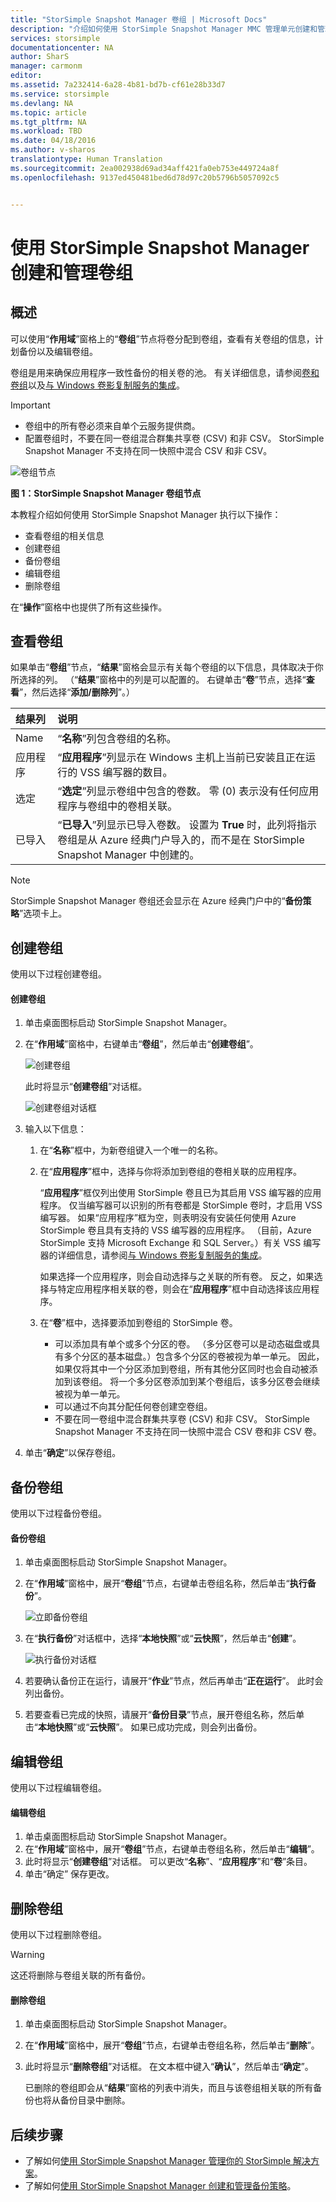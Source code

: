 ```yaml
---
title: "StorSimple Snapshot Manager 卷组 | Microsoft Docs"
description: "介绍如何使用 StorSimple Snapshot Manager MMC 管理单元创建和管理卷组。"
services: storsimple
documentationcenter: NA
author: SharS
manager: carmonm
editor: 
ms.assetid: 7a232414-6a28-4b81-bd7b-cf61e28b33d7
ms.service: storsimple
ms.devlang: NA
ms.topic: article
ms.tgt_pltfrm: NA
ms.workload: TBD
ms.date: 04/18/2016
ms.author: v-sharos
translationtype: Human Translation
ms.sourcegitcommit: 2ea002938d69ad34aff421fa0eb753e449724a8f
ms.openlocfilehash: 9137ed450481bed6d78d97c20b5796b5057092c5


---
```

# <a name="use-storsimple-snapshot-manager-to-create-and-manage-volume-groups"></a>使用 StorSimple Snapshot Manager 创建和管理卷组
## <a name="overview"></a>概述
可以使用“**作用域**”窗格上的“**卷组**”节点将卷分配到卷组，查看有关卷组的信息，计划备份以及编辑卷组。 

卷组是用来确保应用程序一致性备份的相关卷的池。 有关详细信息，请参阅[卷和卷组](storsimple-what-is-snapshot-manager.md#volumes-and-volume-groups)以及[与 Windows 卷影复制服务的集成](storsimple-what-is-snapshot-manager.md#integration-with-windows-volume-shadow-copy-service)。

> [!IMPORTANT]
> * 卷组中的所有卷必须来自单个云服务提供商。
> * 配置卷组时，不要在同一卷组混合群集共享卷 (CSV) 和非 CSV。 StorSimple Snapshot Manager 不支持在同一快照中混合 CSV 和非 CSV。
> 
> 

![卷组节点](./media/storsimple-snapshot-manager-manage-volume-groups/HCS_SSM_Volume_groups.png)

**图 1：StorSimple Snapshot Manager 卷组节点** 

本教程介绍如何使用 StorSimple Snapshot Manager 执行以下操作：

* 查看卷组的相关信息 
* 创建卷组
* 备份卷组
* 编辑卷组
* 删除卷组

在“**操作**”窗格中也提供了所有这些操作。

## <a name="view-volume-groups"></a>查看卷组
如果单击“**卷组**”节点，“**结果**”窗格会显示有关每个卷组的以下信息，具体取决于你所选择的列。 （“**结果**”窗格中的列是可以配置的。 右键单击“**卷**”节点，选择“**查看**”，然后选择“**添加/删除列**”。）

| 结果列 | 说明 |
|:--- |:--- |
| Name |“**名称**”列包含卷组的名称。 |
| 应用程序 |“**应用程序**”列显示在 Windows 主机上当前已安装且正在运行的 VSS 编写器的数目。 |
| 选定 |“**选定**”列显示卷组中包含的卷数。 零 (0) 表示没有任何应用程序与卷组中的卷相关联。 |
| 已导入 |“**已导入**”列显示已导入卷数。 设置为 **True** 时，此列将指示卷组是从 Azure 经典门户导入的，而不是在 StorSimple Snapshot Manager 中创建的。 |

> [!NOTE]
> StorSimple Snapshot Manager 卷组还会显示在 Azure 经典门户中的“**备份策略**”选项卡上。
> 
> 

## <a name="create-a-volume-group"></a>创建卷组
使用以下过程创建卷组。

#### <a name="to-create-a-volume-group"></a>创建卷组
1. 单击桌面图标启动 StorSimple Snapshot Manager。 
2. 在“**作用域**”窗格中，右键单击“**卷组**”，然后单击“**创建卷组**”。 
   
    ![创建卷组](./media/storsimple-snapshot-manager-manage-volume-groups/HCS_SSM_Create_volume_group.png)
   
    此时将显示“**创建卷组**”对话框。 
   
    ![创建卷组对话框](./media/storsimple-snapshot-manager-manage-volume-groups/HCS_SSM_CreateVolumeGroup_dialog.png) 
3. 输入以下信息： 
   
   1. 在“**名称**”框中，为新卷组键入一个唯一的名称。 
   2. 在“**应用程序**”框中，选择与你将添加到卷组的卷相关联的应用程序。 
      
       “**应用程序**”框仅列出使用 StorSimple 卷且已为其启用 VSS 编写器的应用程序。 仅当编写器可以识别的所有卷都是 StorSimple 卷时，才启用 VSS 编写器。 如果“应用程序”框为空，则表明没有安装任何使用 Azure StorSimple 卷且具有支持的 VSS 编写器的应用程序。 （目前，Azure StorSimple 支持 Microsoft Exchange 和 SQL Server。）有关 VSS 编写器的详细信息，请参阅[与 Windows 卷影复制服务的集成](storsimple-what-is-snapshot-manager.md#integration-with-windows-volume-shadow-copy-service)。
      
       如果选择一个应用程序，则会自动选择与之关联的所有卷。 反之，如果选择与特定应用程序相关联的卷，则会在“**应用程序**”框中自动选择该应用程序。 
   3. 在“**卷**”框中，选择要添加到卷组的 StorSimple 卷。 
      
      * 可以添加具有单个或多个分区的卷。 （多分区卷可以是动态磁盘或具有多个分区的基本磁盘。）包含多个分区的卷被视为单一单元。 因此，如果仅将其中一个分区添加到卷组，所有其他分区同时也会自动被添加到该卷组。 将一个多分区卷添加到某个卷组后，该多分区卷会继续被视为单一单元。
      * 可以通过不向其分配任何卷创建空卷组。 
      * 不要在同一卷组中混合群集共享卷 (CSV) 和非 CSV。 StorSimple Snapshot Manager 不支持在同一快照中混合 CSV 卷和非 CSV 卷。 
4. 单击“**确定**”以保存卷组。

## <a name="back-up-a-volume-group"></a>备份卷组
使用以下过程备份卷组。

#### <a name="to-back-up-a-volume-group"></a>备份卷组
1. 单击桌面图标启动 StorSimple Snapshot Manager。
2. 在“**作用域**”窗格中，展开“**卷组**”节点，右键单击卷组名称，然后单击“**执行备份**”。 
   
    ![立即备份卷组](./media/storsimple-snapshot-manager-manage-volume-groups/HCS_SSM_Take_backup.png)
3. 在“**执行备份**”对话框中，选择“**本地快照**”或“**云快照**”，然后单击“**创建**”。 
   
    ![执行备份对话框](./media/storsimple-snapshot-manager-manage-volume-groups/HCS_SSM_TakeBackup_dialog.png) 
4. 若要确认备份正在运行，请展开“**作业**”节点，然后再单击“**正在运行**”。 此时会列出备份。
5. 若要查看已完成的快照，请展开“**备份目录**”节点，展开卷组名称，然后单击“**本地快照**”或“**云快照**”。 如果已成功完成，则会列出备份。 

## <a name="edit-a-volume-group"></a>编辑卷组
使用以下过程编辑卷组。

#### <a name="to-edit-a-volume-group"></a>编辑卷组
1. 单击桌面图标启动 StorSimple Snapshot Manager。
2. 在“**作用域**”窗格中，展开“**卷组**”节点，右键单击卷组名称，然后单击“**编辑**”。 
3. 此时将显示“**创建卷组**”对话框。 可以更改“**名称**”、“**应用程序**”和“**卷**”条目。 
4. 单击“确定”  保存更改。

## <a name="delete-a-volume-group"></a>删除卷组
使用以下过程删除卷组。 

> [!WARNING]
> 这还将删除与卷组关联的所有备份。
> 
> 

#### <a name="to-delete-a-volume-group"></a>删除卷组
1. 单击桌面图标启动 StorSimple Snapshot Manager。 
2. 在“**作用域**”窗格中，展开“**卷组**”节点，右键单击卷组名称，然后单击“**删除**”。 
3. 此时将显示“**删除卷组**”对话框。 在文本框中键入“**确认**”，然后单击“**确定**”。 
   
    已删除的卷组即会从“**结果**”窗格的列表中消失，而且与该卷组相关联的所有备份也将从备份目录中删除。

## <a name="next-steps"></a>后续步骤
* 了解如何[使用 StorSimple Snapshot Manager 管理你的 StorSimple 解决方案](storsimple-snapshot-manager-admin.md)。
* 了解如何[使用 StorSimple Snapshot Manager 创建和管理备份策略](storsimple-snapshot-manager-manage-backup-policies.md)。




<!--HONumber=Nov16_HO3-->


